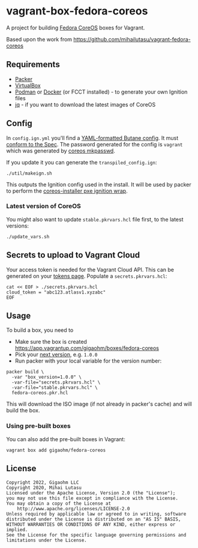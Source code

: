 # vagrant-box-fedora-coreos

A project for building [Fedora CoreOS](https://getfedora.org/en/coreos?stream=stable) boxes for Vagrant.

Based upon the work from https://github.com/mihailutasu/vagrant-fedora-coreos

## Requirements
- [Packer](https://www.packer.io/)
- [VirtualBox](https://www.virtualbox.org)
- [Podman](https://podman.io/) or [Docker](https://www.docker.com/) (or FCCT installed) - to generate your own Ignition files
- [jq](https://stedolan.github.io/jq/) - if you want to download the latest images of CoreOS
## Config

In `config.ign.yml` you'll find a [YAML-formatted Butane config](https://docs.fedoraproject.org/en-US/fedora-coreos/producing-ign/).
It must [conform to the Spec](https://coreos.github.io/butane/specs/).
The password generated for the config is `vagrant` which was generated by [coreos mkpasswd](https://docs.fedoraproject.org/en-US/fedora-coreos/authentication/#_using_password_authentication).

If you update it you can generate the `transpiled_config.ign`:

```shell
./util/makeign.sh
```

This outputs the Ignition config used in the install. It will be used by packer to perform the [coreos-installer pxe ignition wrap](https://coreos.github.io/coreos-installer/cmd/pxe/#coreos-installer-pxe-ignition-wrap).

### Latest version of CoreOS

You might also want to update `stable.pkrvars.hcl` file first, to the latest versions:

```shell
./update_vars.sh
```

## Secrets to upload to Vagrant Cloud

Your access token is needed for the Vagrant Cloud API. This can be generated on your [tokens page](https://app.vagrantup.com/settings/security). Populate a `secrets.pkrvars.hcl`:

```shell
cat << EOF > ./secrets.pkrvars.hcl
cloud_token = "abc123.atlasv1.xyzabc"
EOF
```

## Usage

To build a box, you need to

 - Make sure the box is created https://app.vagrantup.com/gigaohm/boxes/fedora-coreos
 - Pick your [next version](https://guides.rubygems.org/patterns/#semantic-versioning), e.g. `1.0.0`
 - Run packer with your local variable for the version number:

```shell
packer build \
  -var "box_version=1.0.0" \
  -var-file="secrets.pkrvars.hcl" \
  -var-file="stable.pkrvars.hcl" \
  fedora-coreos.pkr.hcl
```

This will download the ISO image (if not already in packer's cache) and will build the box.

### Using pre-built boxes
You can also add the pre-built boxes in Vagrant:

```shell
vagrant box add gigaohm/fedora-coreos
```

## License

```text
Copyright 2022, Gigaohm LLC
Copyright 2020, Mihai Lutasu
Licensed under the Apache License, Version 2.0 (the "License");
you may not use this file except in compliance with the License.
You may obtain a copy of the License at
    http://www.apache.org/licenses/LICENSE-2.0
Unless required by applicable law or agreed to in writing, software
distributed under the License is distributed on an "AS IS" BASIS,
WITHOUT WARRANTIES OR CONDITIONS OF ANY KIND, either express or implied.
See the License for the specific language governing permissions and
limitations under the License.
```
